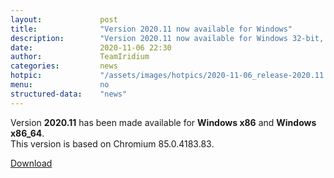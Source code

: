 ```yaml
---
layout: 			post
title:  			"Version 2020.11 now available for Windows"
description: 		"Version 2020.11 now available for Windows 32-bit, 64-bit and portable. Builds for macOS, Fedora, RHEL8 to follow."
date:	 			2020-11-06 22:30
author:				TeamIridium
categories:			news
hotpic:				"/assets/images/hotpics/2020-11-06_release-2020.11.png"
menu: 				no
structured-data:	"news"
---
```

Version **2020.11** has been made available for **Windows x86** and **Windows x86_64**.   
This version is based on Chromium 85.0.4183.83.

<a href="/downloads/windows" class="button download" title="download Iridium Browser for Windows">Download</a>